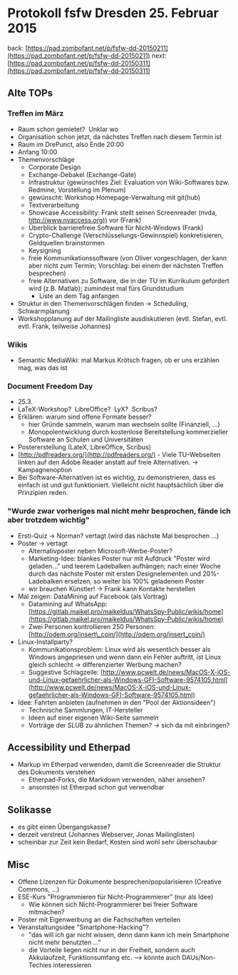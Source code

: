 Protokoll fsfw Dresden 25. Februar 2015
=======================================

back:
[https://pad.zombofant.net/p/fsfw-dd-20150211](https://pad.zombofant.net/p/fsfw-dd-20150211)
next:
[https://pad.zombofant.net/p/fsfw-dd-20150311](https://pad.zombofant.net/p/fsfw-dd-20150311)



Alte TOPs
---------


### Treffen im März

-   Raum schon gemietet?  Unklar wo
-   Organisation schon jetzt, da nächstes Treffen nach diesem Termin ist
-   Raum im DrePunct, also Ende 20:00
-   Anfang 10:00
-   Themenvorschläge
    -   Corporate Design
    -   Exchange-Debakel (Exchange-Gate)
    -   Infrastruktur (gewünschtes Ziel: Evaluation von Wiki-Softwares
        bzw. Redmine, Vorstellung im Plenum)
    -   gewünscht: Workshop Homepage-Verwaltung mit git(hub)
    -   Textverarbeitung
    -   Showcase Accessibility: Frank stellt seinen Screenreader (nvda,
        [http://www.nvaccess.org)](http://www.nvaccess.org)) vor (Frank)
    -   Überblick barrierefreie Software für Nicht-Windows (Frank)
    -   Crypto-Challenge (Verschlüsselungs-Gewinnspiel) konkretisieren,
        Geldquellen brainstormen
    -   Keysigning
    -   freie Kommunikationssoftware (von Oliver vorgeschlagen, der kann
        aber nicht zum Termin; Vorschlag: bei einem der nächsten Treffen
        besprechen)
    -   freie Alternativen zu Software, die in der TU im Kurrikulum
        gefordert wird (z.B. Matlab); zumindest mal fürs Grundstudium
        -   Liste an dem Tag anfangen
-   Struktur in den Themenvorschlägen finden → Scheduling,
    Schwarmplanung
-   Workshopplanung auf der Mailingliste ausdiskutieren (evtl. Stefan,
    evtl. evtl. Frank, teilweise Johannes)


### Wikis

-   Semantic MediaWiki: mal Markus Krötsch fragen, ob er uns erzählen
    mag, was das ist


### Document Freedom Day

-   25.3.
-   LaTeX-Workshop?  LibreOffice?  LyX?  Scribus?
-   Erklären: warum sind offene Formate besser?
    -   hier Gründe sammeln, warum man wechseln sollte (Finanziell, ...)
    -   Monopolentwicklung durch kostenlose Bereitstellung kommerzieller
        Software an Schulen und Universitäten
-   Postererstellung (LateX, LibreOffice, Scribus)
-   [http://pdfreaders.org/](http://pdfreaders.org/) - Viele
    TU-Webseiten linken auf den Adobe Reader anstatt auf freie
    Alternativen. -\> Kampagnenoption
-   Bei Software-Alternativen ist es wichtig, zu demonstrieren, dass es
    einfach ist und gut funktioniert. Vielleicht nicht hauptsächlich
    über die Prinzipien reden.


### "Wurde zwar vorheriges mal nicht mehr besprochen, fände ich aber trotzdem wichtig"

-   Ersti-Quiz → Norman? vertagt (wird das nächste Mal besprochen ...)
-   Poster → vertagt
    -   Alternativposter neben Microsoft-Werbe-Poster?
    -   Marketing-Idee: blankes Poster nur mit Aufdruck "Poster wird
        geladen..." und leerem Ladebalken aufhängen; nach einer Woche
        durch das nächste Poster mit ersten Designelementen und
        20%-Ladebalken ersetzen, so weiter bis 100% geladenem Poster
    -   wir brauchen Künstler! → Frank kann Kontakte herstellen
-   Mal zeigen: DataMining auf Facebook (als Vortrag)
    -   Datamining auf WhatsApp:
        [https://gitlab.maikel.pro/maikeldus/WhatsSpy-Public/wikis/home](https://gitlab.maikel.pro/maikeldus/WhatsSpy-Public/wikis/home)
    -   Zwei Personen kontrollieren 250 Personen:
        [http://odem.org/insert\_coin/](http://odem.org/insert_coin/)
-   Linux-Installparty?
    -   Kommunikationsproblem: Linux wird als wesentlich besser als
        Windows angepriesen und wenn dann ein Fehler auftritt, ist Linux
        gleich schlecht → differenzierter Werbung machen?
    -   Suggestive Schlagzeile:
        [http://www.pcwelt.de/news/MacOS-X-iOS-und-Linux-gefaehrlicher-als-Windows-GFI-Software-9574105.html](http://www.pcwelt.de/news/MacOS-X-iOS-und-Linux-gefaehrlicher-als-Windows-GFI-Software-9574105.html)
-   Idee: Fahrten anbieten (aufnehmen in den "Pool der Aktionsideen")
    -   Technische Sammlungen, IT-Hersteller
    -   Ideen auf einer eigenen Wiki-Seite sammeln
    -   Vorträge der SLUB zu ähnlichen Themen? → sich da mit einbringen?


Accessibility und Etherpad
--------------------------

-   Markup im Etherpad verwenden, damit die Screenreader die Struktur
    des Dokuments verstehen
    -   Etherpad-Forks, die Markdown verwenden, näher ansehen?
    -   ansonsten ist Etherpad schon gut verwendbar


Solikasse
---------

-   es gibt einen Übergangskasse?
-   derzeit verstreut (Johannes Webserver, Jonas Mailinglisten)
-   scheinbar zur Zeit kein Bedarf, Kosten sind wohl sehr überschaubar


Misc
----

-   Offene Lizenzen für Dokumente besprechen/popularisieren (Creative
    Commons, ...)
-   ESE-Kurs "Programmieren für Nicht-Programmierer" (nur als Idee)
    -   Wie können sich Nicht-Programmierer bei freier Software
        mitmachen?
-   Poster mit Eigenwerbung an die Fachschaften verteilen
-   Veranstaltungsidee "Smartphone-Hacking"?
    -   "das will ich gar nicht wissen, denn dann kann ich mein
        Smartphone nicht mehr benutzten ..."
    -   die Vorteile liegen nicht nur in der Freiheit, sondern auch
        Akkulaufzeit, Funktionsumfang etc. --\> könnte auch
        DAUs/Non-Techies interessieren

